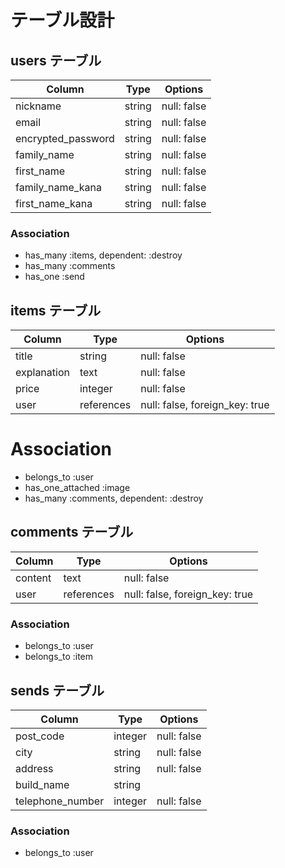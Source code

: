 # テーブル設計

## users テーブル

| Column             | Type   | Options     |
| ------------------ | ------ | ----------- |
| nickname           | string | null: false |
| email              | string | null: false |
| encrypted_password | string | null: false |
| family_name        | string | null: false |
| first_name         | string | null: false |
| family_name_kana   | string | null: false |
| first_name_kana    | string | null: false |

### Association

- has_many :items, dependent: :destroy
- has_many :comments
- has_one :send

## items テーブル

| Column      | Type       | Options                        |
| ----------- | ---------- | ------------------------------ |
| title       | string     | null: false                    |
| explanation | text       | null: false                
| price       | integer    | null: false                    |
| user        | references | null: false, foreign_key: true |

# Association

- belongs_to :user
- has_one_attached :image
- has_many :comments, dependent: :destroy

## comments テーブル

| Column    | Type       | Options                        |
| --------- | ---------- | ------------------------------ |
| content   | text       | null: false                    |
| user      | references | null: false, foreign_key: true |

### Association

- belongs_to :user
- belongs_to :item

## sends テーブル

| Column           | Type    | Options     |
| ---------------- | ------- | ----------- |
| post_code        | integer | null: false |
| city             | string  | null: false |
| address          | string  | null: false |
| build_name       | string  |             |
| telephone_number | integer | null: false |

### Association

- belongs_to :user